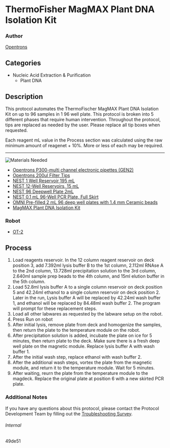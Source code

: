 # ThermoFisher MagMAX Plant DNA Isolation Kit

### Author
[Opentrons](https://opentrons.com/)



## Categories
* Nucleic Acid Extraction & Purification
	* Plant DNA

## Description
This protocol automates the ThermoFischer MagMAX Plant DNA Isolation Kit on up to 96 samples in 1 96 well plate. This protocol is broken into 5 different phases that require human intervention. Throughout the protocol, tips are replaced as needed by the user. Please replace all tip boxes when requested.

Each reagent mL value in the Process section was calculated using the raw minimum amount of reagenet + 10%. More or less of each may be required.

---
![Materials Needed](https://s3.amazonaws.com/opentrons-protocol-library-website/custom-README-images/001-General+Headings/materials.png)

* [Opentrons P300-multi channel electronic pipettes (GEN2)](https://shop.opentrons.com/collections/ot-2-robot/products/8-channel-electronic-pipette?variant=5984202489885)
* [Opentrons 200ul Filter Tips](https://shop.opentrons.com/collections/opentrons-tips/products/opentrons-200ul-filter-tips)
* [NEST 1 Well Reservoir 195 mL](http://www.cell-nest.com/page94?_l=en&product_id=102)
* [NEST 12-Well Reservoirs, 15 mL](https://shop.opentrons.com/collections/verified-labware/products/nest-12-well-reservoir-15-ml)
* [NEST 96 Deepwell Plate 2mL](http://www.cell-nest.com/page94?product_id=101&_l=en)
* [NEST 0.1 mL 96-Well PCR Plate, Full Skirt](https://shop.opentrons.com/collections/verified-labware/products/nest-0-1-ml-96-well-pcr-plate-full-skirt)
* [OMNI Pre-filled 2 mL 96 deep well plates with 1.4 mm Ceramic beads](https://www.omni-inc.com/consumables/well-plates/2-pack-96-well-plate-1-4mm-ceramic.html)
* [MagMAX Plant DNA Isolation Kit](https://www.thermofisher.com/order/catalog/product/A32549#/A32549)


### Robot
* [OT-2](https://opentrons.com/ot-2)

## Process
1. Load reagents reservoir. In the 12 column reagent reservoir on deck position 3, add 7.392ml lysis buffer B to the 1st column, 2.112ml RNAse A to the 2nd column, 13.728ml precipitation solution to the 3rd column, 2.640ml sample prep beads to the 4th column, and 15ml elution buffer in the 5th column. 
2. Load 52.8ml lysis buffer A to a single column reservoir on deck position 5 and 42.24ml ethanol to a single column reservoir on deck position 2. Later in the run, Lysis buffer A will be replaced by 42.24ml wash buffer 1, and ethanol will be replaced by 84.48ml wash buffer 2. The program will prompt for these replacement steps.
3. Load all other labwares as requested by the labware setup on the robot.
4. Press Run on robot
5. After initial lysis, remove plate from deck and homogenize the samples, then return the plate to the temperature module on the robot.
6. After precipitation solution is added, incubate the plate on ice for 5 minutes, then return plate to the deck. Make sure there is a fresh deep well plate on the magnetic module. Replace lysis buffer A with wash buffer 1.
7. After the initial wash step, replace ethanol with wash buffer 2.
8. After the additional wash steps, vortex the plate from the magnetic module, and return it to the temperature module. Wait for 5 minutes.
9. After waiting, reurn the plate from the temperature module to the magdeck. Replace the original plate at position 6 with a new skirted PCR plate. 

### Additional Notes
If you have any questions about this protocol, please contact the Protocol Development Team by filling out the [Troubleshooting Survey](https://protocol-troubleshooting.paperform.co/).

###### Internal
49de51
